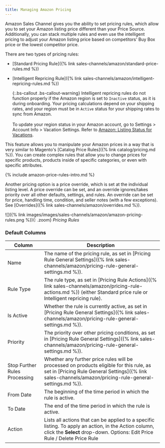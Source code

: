 ```yaml
---
title: Managing Amazon Pricing
---
```



Amazon Sales Channel gives you the ability to set pricing rules, which allow you to set your Amazon listing price different than your Price Source. Additionally, you can stack multiple rules and even use the intelligent pricing to adjust your Amazon listing price based on competitors' Buy Box price or the lowest competitor price.

There are two types of pricing rules:

- [Standard Pricing Rule]({% link sales-channels/amazon/standard-price-rules.md %})
- [Intelligent Repricing Rule]({% link sales-channels/amazon/intelligent-repricing-rules.md %})

   {:.bs-callout .bs-callout-warning}
   Intelligent repricing rules do not function properly if the Amazon region is set to `Inactive` status, as it is during onboarding. Your pricing calculations depend on your shipping rates, and your region must be in `Active` status for your shipping rates to sync from Amazon. <br/><br/>To update your region status in your Amazon account, go to Settings > Account Info > Vacation Settings. Refer to [Amazon: Listing Status for Vacations](https://sellercentral.amazon.com/gp/help/help.html?itemID=200135620&amp;language=en_MX&amp;ref=ag_200135620_cont_191).

This feature allows you to manipulate your Amazon prices in a way that is very similar to Magento's [Catalog Price Rules]({% link catalog/pricing.md %}). You can create complex rules that allow you to change prices for specific products, products inside of specific categories, or even with specific attributes.

{% include amazon-price-rules-intro.md %}

Another pricing option is a price override, which is set at the individual listing level. A price override can be set, and an override ignores/takes priority over all other defaults, settings, and rules. An override can be set for price, handling time, condition, and seller notes (with a few exceptions). See [Overrides]({% link sales-channels/amazon/overrides.md %}).

 ![]({% link images/images/sales-channels/amazon/amazon-pricing-rules.png %}){: .zoom}
 _Pricing Rules_

### Default Columns

|Column|Description|
|---|---|
|Name|The name of the pricing rule, as set in [Pricing Rule General Settings]({% link sales-channels/amazon/pricing-rule-general-settings.md %}).|
|Rule Type|The rule type, as set in [Pricing Rule Actions]({% link sales-channels/amazon/pricing-rule-actions.md %}) (either Standard price rule or Intelligent repricing rule).|
|Is Active|Whether the rule is currently active, as set in [Pricing Rule General Settings]({% link sales-channels/amazon/pricing-rule-general-settings.md %}).|
|Priority|The priority over other pricing conditions, as set in [Pricing Rule General Settings]({% link sales-channels/amazon/pricing-rule-general-settings.md %}).|
|Stop Further Rules Processing|Whether any further price rules will be processed on products eligible for this rule, as set in [Pricing Rule General Settings]({% link sales-channels/amazon/pricing-rule-general-settings.md %}).|
|From Date|The beginning of the time period in which the rule is active.|
|To Date|The end of the time period in which the rule is active.|
|Action|Lists all actions that can be applied to a specific listing. To apply an action, in the Action column, click the **Select** drop-down. Options: Edit Price Rule / Delete Price Rule|
